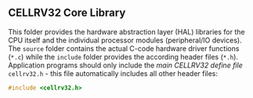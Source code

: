 ## CELLRV32 Core Library

This folder provides the hardware abstraction layer (HAL) libraries for the CPU itself and the individual processor modules (peripheral/IO devices).
The `source` folder contains the actual C-code hardware driver functions (`*.c`) while the `include` folder provides the according header files (`*.h`).
Application programs should only include the *main CELLRV32 define file* `cellrv32.h` - this file automatically includes all other header files:

```c
#include <cellrv32.h>
```
